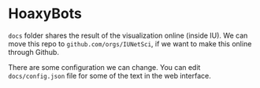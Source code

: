 # HoaxyBots

`docs` folder shares the result of the visualization online (inside IU). We can move this repo to `github.com/orgs/IUNetSci`, if we want to make this online through Github.


There are some configuration we can change. You can edit `docs/config.json` file for some of the text in the web interface.